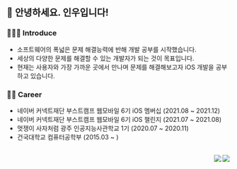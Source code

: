 ## 👋 안녕하세요. 인우입니다!

### 💁🏻‍♂️ Introduce

- 소프트웨어의 폭넓은 문제 해결능력에 반해 개발 공부를 시작했습니다. 
- 세상의 다양한 문제를 해결할 수 있는 개발자가 되는 것이 목표입니다.
- 현재는 사용자와 가장 가까운 곳에서 만나며 문제를 해결해보고자 iOS 개발을 공부하고 있습니다. 

### 🏃🏻‍ Career

- 네이버 커넥트재단 부스트캠프 웹모바일 6기 iOS 멤버십 (2021.08 ~ 2021.12)
- 네이버 커넥트재단 부스트캠프 웹모바일 6기 iOS 챌린지 (2021.07 ~ 2021.08)
- 멋쟁이 사자처럼 광주 인공지능사관학교 1기 (2020.07 ~ 2020.11)
- 건국대학교 컴퓨터공학부 (2015.03 ~ )

<br>

<a href="https://inuplace.tistory.com/">
  <img
  src="http://img.shields.io/badge/-Tech%20blog-black?style=flat-square&logo=github&link=https://inuplace.tistory.com/" align="right"/>
</a>

<a href="mailto:inwoo7233@gmail.com">
  <img
  src="https://img.shields.io/badge/Gmail-d14836?style=flat-square&logo=Gmail&logoColor=white&link=mailto:wansook0316@gmail.com" align="right"/>
</a>

